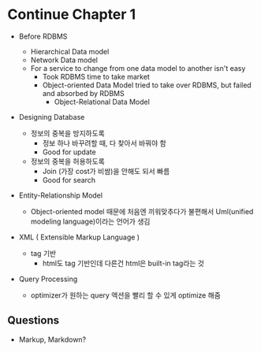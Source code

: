# Continue Chapter 1

* Before RDBMS
    * Hierarchical Data model
    * Network Data model
    * For a service to change from one data model to another isn't easy
        * Took RDBMS time to take market
        * Object-oriented Data Model tried to take over RDBMS, but failed and absorbed by RDBMS
            * Object-Relational Data Model
            
* Designing Database
    * 정보의 중복을 방지하도록
        * 정보 하나 바꾸려할 때, 다 찾아서 바꿔야 함
        * Good for update
    * 정보의 중복을 허용하도록
        * Join (가장 cost가 비쌈)을 안해도 되서 빠름
        * Good for search
        
* Entity-Relationship Model
    * Object-oriented model 때문에 처음엔 끼워맞추다가 불편해서 Uml(unified modeling language)이라는 언어가 생김

* XML ( Extensible Markup Language )
    * tag 기반
        * html도 tag 기반인데 다른건 html은 built-in tag라는 것

* Query Processing
    * optimizer가 원하는 query 액션을 빨리 할 수 있게 optimize 해줌
    

## Questions

* Markup, Markdown?
